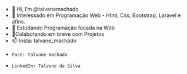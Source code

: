 - 👋 Hi, I’m @talvanemachado
- 👀 Interessado em Programação Web - Html, Css, Bootstrap, Laravel e afins.
- 🌱 Estudando Programação focada na Web
- 💞️Colaborando em breve com Projetos
- 📫 Insta: talvane_machado
-     Face: talvane machado
-     LinkedIn: Talvane da Silva
